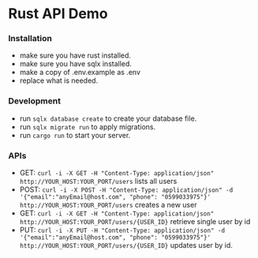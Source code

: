 # Rust API Demo

### Installation
- make sure you have rust installed.
- make sure you have sqlx installed.
- make a copy of .env.example as .env
- replace what is needed.

### Development
- run `sqlx database create` to create your database file.
- run `sqlx migrate run` to apply migrations.
- run `cargo run` to start your server.

### APIs
- GET: `curl -i -X GET -H "Content-Type: application/json" http://YOUR_HOST:YOUR_PORT/users` lists all users
- POST: `curl -i -X POST -H "Content-Type: application/json" -d '{"email":"anyEmail@host.com", "phone": "0599033975"}' http://YOUR_HOST:YOUR_PORT/users` creates a new user
- GET: `curl -i -X GET -H "Content-Type: application/json" http://YOUR_HOST:YOUR_PORT/users/{USER_ID}` retrieve single user by id
- PUT: `curl -i -X PUT -H "Content-Type: application/json" -d '{"email":"anyEmail@host.com", "phone": "0599033975"}' http://YOUR_HOST:YOUR_PORT/users/{USER_ID}` updates user by id.
